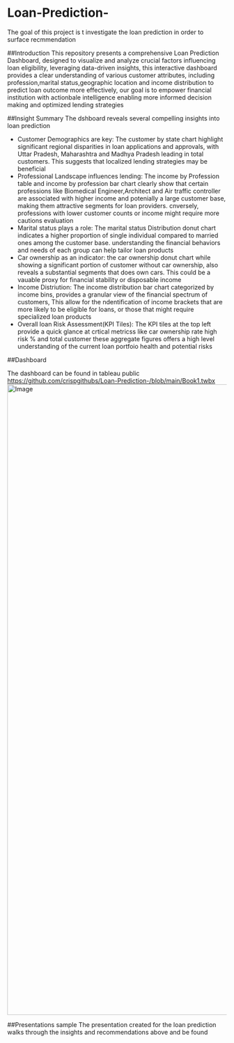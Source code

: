 # Loan-Prediction-
The goal of this project is t investigate the loan prediction in order to surface recmmendation 

##Introduction
This repository presents a comprehensive Loan Prediction Dashboard, designed to visualize and analyze crucial factors influencing loan eligibility, leveraging data-driven insights, this interactive dashboard provides a clear understanding of various customer attributes, including profession,marital status,geographic location and income distribution to predict loan outcome more effectively, our goal is to empower financial institution with actionbale intelligence enabling more informed decision making and optimized lending strategies

##Insight Summary
The dshboard reveals several compelling insights into loan prediction
 * Customer Demographics are key: The customer by state chart highlight significant regional disparities in loan applications and approvals, with Uttar Pradesh, Maharashtra and Madhya Pradesh leading in total customers. This suggests that localized lending strategies may be beneficial
 *  Professional Landscape influences lending: The income by Profession table and income by profession bar chart clearly show that certain professions like Biomedical Engineer,Architect and Air traffic controller are associated with higher income and potenially a large customer base, making them attractive segments for loan providers. cnversely, professions with lower customer counts or income might require more cautions evaluation
 *  Marital status plays a role: The marital status Distribution donut chart indicates a higher proportion of single individual compared to married ones among the customer base. understanding the financial behaviors and needs of each group can help tailor loan products
 *  Car ownership as an indicator: the car ownership donut chart while showing a significant portion of customer without car ownership, also reveals a substantial segments that does own cars. This could be a vauable proxy for financial stability or disposable income
 *  Income Distriution: The income distribution bar chart categorized by income bins, provides a granular view of the financial spectrum of customers, This allow for the ndentification of income brackets that are more likely to be eligible for loans, or those that might require specialized loan products
 *  Overall loan Risk Assessment(KPI Tiles): The KPI tiles at the top left provide a quick glance at crtical metricss like car ownership rate high risk % and total customer these aggregate figures offers a high level understanding of the current loan portfoio health and potential risks

##Dashboard 

The dashboard can be found in tableau public https://github.com/crispgithubs/Loan-Prediction-/blob/main/Book1.twbx
<img width="2024" height="1449" alt="Image" src="https://github.com/user-attachments/assets/7f2eaf7e-274a-4b73-ac1e-44d7608b1a9b" />

##Presentations sample 
The presentation created for the loan prediction walks through the insights and recommendations above and be found 

